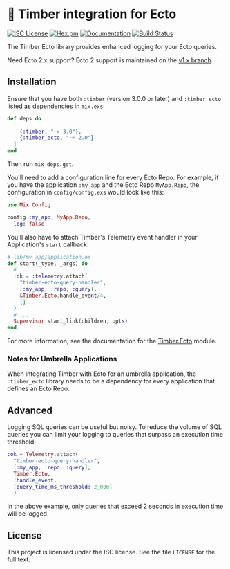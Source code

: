 # 🌲 Timber integration for Ecto

[![ISC License](https://img.shields.io/badge/license-ISC-ff69b4.svg)](https://github.com/timberio/timber-elixir-ecto/blob/master/LICENSE)
[![Hex.pm](https://img.shields.io/hexpm/v/timber_ecto.svg?maxAge=18000=plastic)](https://hex.pm/packages/timber_ecto)
[![Documentation](https://img.shields.io/badge/hexdocs-latest-blue.svg)](https://hexdocs.pm/timber_ecto/readme.html)
[![Build Status](https://travis-ci.org/timberio/timber-elixir-ecto.svg?branch=master)](https://travis-ci.org/timberio/timber-elixir-ecto)

The Timber Ecto library provides enhanced logging for your Ecto queries.

Need Ecto 2.x support? Ecto 2 support is maintained on the [v1.x branch](https://github.com/timberio/timber-elixir-ecto/tree/v1.x).

## Installation

Ensure that you have both `:timber` (version 3.0.0 or later) and `:timber_ecto` listed
as dependencies in `mix.exs`:

```elixir
def deps do
  [
    {:timber, "~> 3.0"},
    {:timber_ecto, "~> 2.0"}
  ]
end
```

Then run `mix deps.get`.

You'll need to add a configuration line for every Ecto Repo. For example, if you
have the application `:my_app` and the Ecto Repo `MyApp.Repo`, the configuration
in `config/config.exs` would look like this:

```elixir
use Mix.Config

config :my_app, MyApp.Repo,
  log: false
```

You'll also have to attach Timber's Telemetry event handler in your Application's `start` callback:

```elixir
# lib/my_app/application.ex
def start(_type, _args) do
  # ...
  :ok = :telemetry.attach(
    "timber-ecto-query-handler",
    [:my_app, :repo, :query],
    &Timber.Ecto.handle_event/4,
    []
  )
  # ...
  Supervisor.start_link(children, opts)
end
```

For more information, see the documentation for the
[Timber.Ecto](https://hexdocs.pm/timber_ecto/Timber.Ecto.html) module.

### Notes for Umbrella Applications

When integrating Timber with Ecto for an umbrella application, the
`:timber_ecto` library needs to be a dependency for every application that
defines an Ecto Repo.

## Advanced

Logging SQL queries can be useful but noisy. To reduce the volume of SQL queries
you can limit your logging to queries that surpass an execution time threshold:

```elixir
:ok = Telemetry.attach(
  "timber-ecto-query-handler",
  [:my_app, :repo, :query],
  Timber.Ecto,
  :handle_event,
  [query_time_ms_threshold: 2_000]
  )
```

In the above example, only queries that exceed 2 seconds in execution
time will be logged.

## License

This project is licensed under the ISC license. See the file `LICENSE` for the
full text.
